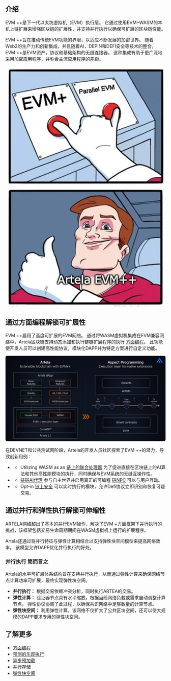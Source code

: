 ## 介绍

EVM ++是下一代以太坊虚拟机（EVM）执行层。 它通过使用EVM+WASM的本机上链扩展来增强区块链的扩展性，并支持并行执行以确保可扩展的区块链性能。

EVM ++旨在推动传统EVM功能的界限，以适应不断发展的加密世界。 随着Web2的生产力和创新集成，并且随着AI，DEPIN和DEFI安全等技术的整合，EVM ++是EVM资产，协议和基础架构的无缝连接器。 这种集成有助于更广泛地采用加密应用程序，并弥合主流应用程序的差距。

![fifty_p](./img/evm++_1.png)

## 通过方面编程解锁可扩展性

EVM ++启用了高度可扩展的EVM网络。 通过将WASM虚拟机集成在EVM兼容网络中，Artela区块链支持动态添加和执行链链扩展程序的执行 [方面编程](/main/Aspect-Programming/Aspect)。 此功能使开发人员可以创建高性能协议，模块化DAPP并为特定方案进行自定义功能。

![SSS](./img/artela3.png)

在DEVNET和公共测试网阶段，Artela的开发人员社区探索了EVM ++的潜力，导致创新用例：

- - Utilizing WASM as an [链上的联合处理器](https://www.odaily.news/en/post/5191903) 为了促进直接在区块链上的AI算法和其他高性能模块的执行，同时确保与EVM系统的无缝互操作性。
- - [链链AI代理](https://github.com/cellulalifegame/Pac-Man-Artela-Aspect) 参与自主世界并启用真正的可编程 [链NPC](https://artela.network/blog/aspect-case-on-chain-npc-for-autonomous-world-game) 可以与用户互动。
- - Opt-in [链上安全](https://artela.network/blog/eliminate-reentrancy-attacks-with-on-chain-runtime-protection) 可以实时执行的模块，允许Defi协议立即识别和恢复可疑交易。

## 通过并行和弹性执行解锁可伸缩性

ARTELA网络超出了基本的并行EVM操作，解决了EVM +方面框架下并行执行的挑战，该框架包括交易生命周期期间在WASM虚拟机上运行的扩展程序。

Artela还通过将并行特征与弹性计算相结合以支持弹性块空间模型来提高网络效率。 该模型允许DAPP优化并行执行的好处。

### **并行执行** 简而言之

Artela的水平可扩展体系结构旨在支持并行执行，从而通过弹性计算来确保网络节点计算功率可扩展，最终实现弹性块空间。

- **并行执行：** 根据交易依赖冲突分析，同时执行ARTEA的交易。
- **弹性计算：** 验证器节点具有水平缩放，根据当前网络负载或需求自动调整计算节点。 弹性协议协调了此过程，以确保共识网络中足够数量的计算节点。
- **弹性块空间：** 利用弹性计算，该网络不仅扩大了公共区块空间，还可以使大规模的DAPP要求专用的弹性块空间。

## 了解更多

- [方面编程](/main/Aspect-Programming/Aspect)
- [预测的乐观执行](/main/Artela-Blockchain/Predictive%20optimistic%20execution)
- [异步预加载](/main/Artela-Blockchain/Async%20preloading)
- [并行存储](/main/Artela-Blockchain/Parallel%20storage)
- [弹性块空间](/main/Artela-Blockchain/Elastic%20Block%20Space)